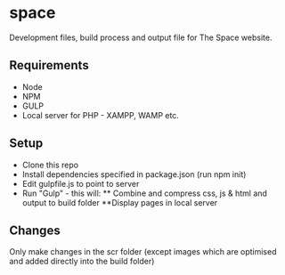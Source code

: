 # space
Development files, build process and output file for The Space website.
## Requirements
* Node
* NPM
* GULP
* Local server for PHP - XAMPP, WAMP etc.
## Setup
* Clone this repo
* Install dependencies specified in package.json (run npm init)
* Edit gulpfile.js to point to server
* Run "Gulp" - this will:
** Combine and compress css, js & html and output to build folder
**Display pages in local server
## Changes
Only make changes in the scr folder (except images which are optimised and added directly into the build folder)
